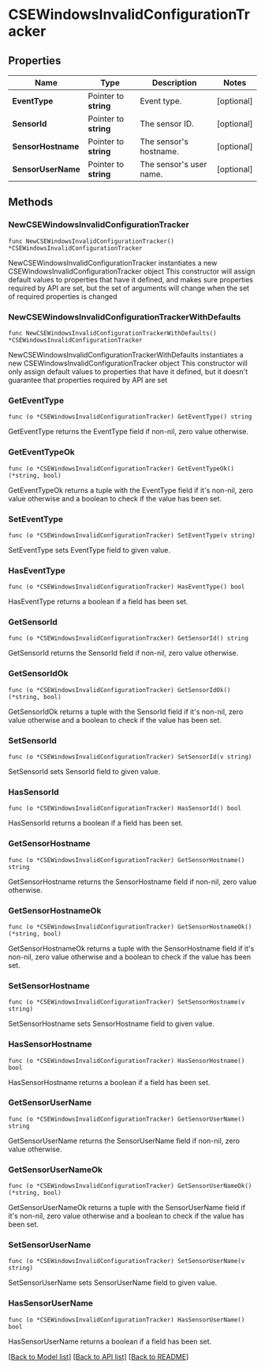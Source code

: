 # CSEWindowsInvalidConfigurationTracker

## Properties

Name | Type | Description | Notes
------------ | ------------- | ------------- | -------------
**EventType** | Pointer to **string** | Event type. | [optional] 
**SensorId** | Pointer to **string** | The sensor ID. | [optional] 
**SensorHostname** | Pointer to **string** | The sensor&#39;s hostname. | [optional] 
**SensorUserName** | Pointer to **string** | The sensor&#39;s user name. | [optional] 

## Methods

### NewCSEWindowsInvalidConfigurationTracker

`func NewCSEWindowsInvalidConfigurationTracker() *CSEWindowsInvalidConfigurationTracker`

NewCSEWindowsInvalidConfigurationTracker instantiates a new CSEWindowsInvalidConfigurationTracker object
This constructor will assign default values to properties that have it defined,
and makes sure properties required by API are set, but the set of arguments
will change when the set of required properties is changed

### NewCSEWindowsInvalidConfigurationTrackerWithDefaults

`func NewCSEWindowsInvalidConfigurationTrackerWithDefaults() *CSEWindowsInvalidConfigurationTracker`

NewCSEWindowsInvalidConfigurationTrackerWithDefaults instantiates a new CSEWindowsInvalidConfigurationTracker object
This constructor will only assign default values to properties that have it defined,
but it doesn't guarantee that properties required by API are set

### GetEventType

`func (o *CSEWindowsInvalidConfigurationTracker) GetEventType() string`

GetEventType returns the EventType field if non-nil, zero value otherwise.

### GetEventTypeOk

`func (o *CSEWindowsInvalidConfigurationTracker) GetEventTypeOk() (*string, bool)`

GetEventTypeOk returns a tuple with the EventType field if it's non-nil, zero value otherwise
and a boolean to check if the value has been set.

### SetEventType

`func (o *CSEWindowsInvalidConfigurationTracker) SetEventType(v string)`

SetEventType sets EventType field to given value.

### HasEventType

`func (o *CSEWindowsInvalidConfigurationTracker) HasEventType() bool`

HasEventType returns a boolean if a field has been set.

### GetSensorId

`func (o *CSEWindowsInvalidConfigurationTracker) GetSensorId() string`

GetSensorId returns the SensorId field if non-nil, zero value otherwise.

### GetSensorIdOk

`func (o *CSEWindowsInvalidConfigurationTracker) GetSensorIdOk() (*string, bool)`

GetSensorIdOk returns a tuple with the SensorId field if it's non-nil, zero value otherwise
and a boolean to check if the value has been set.

### SetSensorId

`func (o *CSEWindowsInvalidConfigurationTracker) SetSensorId(v string)`

SetSensorId sets SensorId field to given value.

### HasSensorId

`func (o *CSEWindowsInvalidConfigurationTracker) HasSensorId() bool`

HasSensorId returns a boolean if a field has been set.

### GetSensorHostname

`func (o *CSEWindowsInvalidConfigurationTracker) GetSensorHostname() string`

GetSensorHostname returns the SensorHostname field if non-nil, zero value otherwise.

### GetSensorHostnameOk

`func (o *CSEWindowsInvalidConfigurationTracker) GetSensorHostnameOk() (*string, bool)`

GetSensorHostnameOk returns a tuple with the SensorHostname field if it's non-nil, zero value otherwise
and a boolean to check if the value has been set.

### SetSensorHostname

`func (o *CSEWindowsInvalidConfigurationTracker) SetSensorHostname(v string)`

SetSensorHostname sets SensorHostname field to given value.

### HasSensorHostname

`func (o *CSEWindowsInvalidConfigurationTracker) HasSensorHostname() bool`

HasSensorHostname returns a boolean if a field has been set.

### GetSensorUserName

`func (o *CSEWindowsInvalidConfigurationTracker) GetSensorUserName() string`

GetSensorUserName returns the SensorUserName field if non-nil, zero value otherwise.

### GetSensorUserNameOk

`func (o *CSEWindowsInvalidConfigurationTracker) GetSensorUserNameOk() (*string, bool)`

GetSensorUserNameOk returns a tuple with the SensorUserName field if it's non-nil, zero value otherwise
and a boolean to check if the value has been set.

### SetSensorUserName

`func (o *CSEWindowsInvalidConfigurationTracker) SetSensorUserName(v string)`

SetSensorUserName sets SensorUserName field to given value.

### HasSensorUserName

`func (o *CSEWindowsInvalidConfigurationTracker) HasSensorUserName() bool`

HasSensorUserName returns a boolean if a field has been set.


[[Back to Model list]](../README.md#documentation-for-models) [[Back to API list]](../README.md#documentation-for-api-endpoints) [[Back to README]](../README.md)


